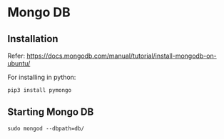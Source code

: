 # Mongo DB 
## Installation 

Refer: https://docs.mongodb.com/manual/tutorial/install-mongodb-on-ubuntu/


For installing in python:  
```
pip3 install pymongo
```

## Starting Mongo DB
```
sudo mongod --dbpath=db/
```
